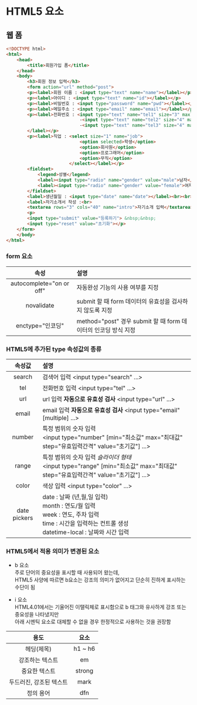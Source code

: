 # HTML5 요소

## 웹 폼

```html
<!DOCTYPE html>
<html>
    <head>
        <title>회원가입 폼</title>
    </head>
    <body>
        <h3>회원 정보 입력</h3>
        <form action="url" method="post">
        <p><label>회원 이름 : <input type="text" name="name"></label></p>
        <p><label>아이디 : <input type="text" name="id"></label></p>
        <p><label>비밀번호 : <input type="password" name="pwd"></label></p>
        <p><label>메일주소 : <input type="email" name="email"></label></p>
        <p><label>전화번호 : <input type="text" name="tel1" size="3" maxlength="3" value="010">
                            -<input type="text" name="tel2" size="4" maxlength="4">
                            -<input type="text" name="tel3" size="4" maxlength="4">
        </label></p>
        <p><label>직업 : <select size="1" name="job">
                            <option selected>학생</option>
                            <option>회사원</option>
                            <option>프로그래머</option>
                            <option>무직</option>
                        </select></label></p>
        <fieldset>
            <legend>성별</legend>
            <label><input type="radio" name="gender" value="male">남자</label>
            <label><input type="radio" name="gender" value="female">여자</label>
        </fieldset>
        <label>생년월일 : <input type="date" name="date"></label><br><br>
        <label>자기소개서 작성 :<br>
        <textarea rows="3" cols="40" name="intro">자기소개 입력</textarea></label>
        <p>
        <input type="submit" value="등록하기"> &nbsp;&nbsp;
        <input type="reset" value="초기화"></p>  
    </form>
    </body>
</html>
```

### form 요소

|속성|설명|
|:---:|:---|
|autocomplete="on or off"|자동완성 기능의 사용 여부를 지정|
|novalidate|submit 할 때 form 데이터의 유효성을 검사하지 않도록 지정|
|enctype="인코딩"|method="post" 경우 submit 할 때 form 데이터의 인코딩 방식 지정|

### HTML5에 추가된 type 속성값의 종류
|속성값|설명|
|:---:|:---|
|search|검색어 입력 <input type="search" ...>|
|tel|전화번호 입력 <input type="tel" ...>|
|url|url 입력 **자동으로 유효성 검사** <input type="url" ...>|
|email|email 입력 **자동으로 유효성 검사** <input type="email"[multiple] ...>|
|number|특정 범위의 숫자 입력<br> <input type="number" [min="최소값" max="최대값" step="유효입력간격" value="초기값"] ...>|
|range|특정 범위의 숫자 입력 *슬라이더 형태* <br> <input type="range" [min="최소값" max="최대값" step="유효입력간격" value="초기값"] ...>|
|color|색상 입력 <input type="color" ...>|
|date pickers| date : 날짜 (년,월,일 입력) <br> month : 연도/월 입력 <br> week : 연도, 주차 입력 <br> time : 시간을 입력하는 컨트롤 생성 <br> datetime-local : 날짜와 시간 입력

### HTML5에서 적용 의미가 변경된 요소
- b 요소
<br>주로 단어의 중요성을 표시할 때 사용되어 왔는데,
<br>HTML5 사양에 따르면 b요소는 강조의 의미가 없어지고 단순히 진하게 표시하는 수단이 됨


- i 요소
<br>HTML4.01에서는 기울어진 이탤릭체로 표시함으로 b 태그와 유사하게 강조 또는 중요성을 나타냈지만
<br>아래 시멘틱 요소로 대체할 수 없을 경우 한정적으로 사용하는 것을 권장함

|용도|요소|
|:---:|:---:|
|헤딩(제목)|h1 ~ h6|
|강조하는 텍스트|em|
|중요한 텍스트|strong|
|두드러진, 강조된 텍스트|mark|
|정의 용어|dfn|


